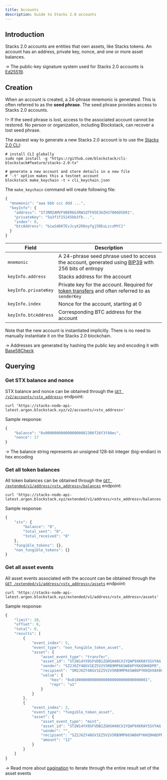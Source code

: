 ```yaml
---
title: Accounts
description: Guide to Stacks 2.0 accounts
---
```


## Introduction

Stacks 2.0 accounts are entities that own assets, like Stacks tokens. An account has an address, private key, nonce, and one or more asset balances.

-> The public-key signature system used for Stacks 2.0 accounts is [Ed25519](https://ed25519.cr.yp.to/).

## Creation

When an account is created, a 24-phrase mnemonic is generated. This is often referred to as the **seed phrase**. The seed phrase provides access to Stacks 2.0 accounts.

!> If the seed phrase is lost, access to the associated account cannot be restored. No person or organization, including Blockstack, can recover a lost seed phrase.

The easiest way to generate a new Stacks 2.0 account is to use the [Stacks 2.0 CLI](https://github.com/blockstack/cli-blockstack/tree/feature/stacks-2.0-tx):

```shell
# install CLI globally
sudo npm install -g "https://github.com/blockstack/cli-blockstack#feature/stacks-2.0-tx"

# generate a new account and store details in a new file
# '-t' option makes this a testnet account
blockstack make_keychain -t > cli_keychain.json
```

The `make_keychain` command will create following file:

```js
{
  "mnemonic": "aaa bbb ccc ddd ...",
  "keyInfo": {
    "address": "STJRM2AMVF90ER6G3RW1QTF85E3HZH37006D5ER1",
    "privateKey": "5a3f1f15245bb3fb...",
    "index": 0,
    "btcAddress": "biwSd6KTEvJcyX2R8oyfgj5REuLzczMYC1"
  }
}
```

| Field                | Description                                                                                                                                                          |
| -------------------- | -------------------------------------------------------------------------------------------------------------------------------------------------------------------- |
| `mnemonic`           | A 24-phrase seed phrase used to access the account, generated using [BIP39](https://github.com/bitcoin/bips/blob/master/bip-0039.mediawiki) with 256 bits of entropy |
| `keyInfo.address`    | Stacks address for the account                                                                                                                                       |
| `keyInfo.privateKey` | Private key for the account. Required for [token transfers](/stacks-blockchain/transactions#stacks-token-transfer) and often referred to as `senderKey`              |
| `keyInfo.index`      | Nonce for the account, starting at 0                                                                                                                                 |
| `keyInfo.btcAddress` | Corresponding BTC address for the account                                                                                                                            |

Note that the new account is instantiated implicitly. There is no need to manually instantiate it on the Stacks 2.0 blockchain.

-> Addresses are generated by hashing the public key and encoding it with [Base58Check](https://en.bitcoin.it/wiki/Base58Check_encoding)

## Querying

### Get STX balance and nonce

STX balance and nonce can be obtained through the [`GET /v2/accounts/<stx_address>`](https://blockstack.github.io/stacks-blockchain-api/#operation/get_account_info) endpoint:

```shell
curl 'https://stacks-node-api-latest.argon.blockstack.xyz/v2/accounts/<stx_address>'
```

Sample response:

```js
{
    "balance": "0x0000000000000000002386f26f3f40ec",
    "nonce": 17
}
```

-> The balance string represents an unsigned 128-bit integer (big-endian) in hex encoding

### Get all token balances

All token balances can be obtained through the [`GET /extended/v1/address/<stx_address>/balances`](https://blockstack.github.io/stacks-blockchain-api/#operation/get_account_balance) endpoint:

```shell
curl 'https://stacks-node-api-latest.argon.blockstack.xyz/extended/v1/address/<stx_address>/balances'
```

Sample response:

```js
{
    "stx": {
        "balance": "0",
        "total_sent": "0",
        "total_received": "0"
    },
    "fungible_tokens": {},
    "non_fungible_tokens": {}
}
```

### Get all asset events

All asset events associated with the account can be obtained through the [`GET /extended/v1/address/<stx_address>/assets`](https://blockstack.github.io/stacks-blockchain-api/#operation/get_account_balance) endpoint:

```shell
curl 'https://stacks-node-api-latest.argon.blockstack.xyz/extended/v1/address/<stx_address>/assets'
```

Sample response:

```js
{
    "limit": 20,
    "offset": 0,
    "total": 0,
    "results": [
        {
            "event_index": 5,
            "event_type": "non_fungible_token_asset",
            "asset": {
                "asset_event_type": "transfer",
                "asset_id": "ST2W14YX9SFVDB1ZGHSH40CX1YQAP9XKRAYSSVYAG.hello_world::hello-nft",
                "sender": "SZ2J6ZY48GV1EZ5V2V5RB9MP66SW86PYKKQ9H6DPR",
                "recipient": "SM2J6ZY48GV1EZ5V2V5RB9MP66SW86PYKKQVX8X0G",
                "value": {
                    "hex": "0x0100000000000000000000000000000001",
                    "repr": "u1"
                }
            }
        },
        {
            "event_index": 3,
            "event_type": "fungible_token_asset",
            "asset": {
                "asset_event_type": "mint",
                "asset_id": "ST2W14YX9SFVDB1ZGHSH40CX1YQAP9XKRAYSSVYAG.hello_world::novel-token-19",
                "sender": "",
                "recipient": "SZ2J6ZY48GV1EZ5V2V5RB9MP66SW86PYKKQ9H6DPR",
                "amount": "12"
            }
        }
    ]
}
```

-> Read more about [pagination](/stacks-blockchain/transactions#pagination) to iterate through the entire result set of the asset events
